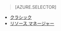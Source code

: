 > [AZURE.SELECTOR]
- [クラシック](../articles/virtual-machines/virtual-machines-windows-classic-troubleshoot-deployment-new-vm.md)
- [リソース マネージャー](../articles/virtual-machines/virtual-machines-windows-troubleshoot-deployment-new-vm.md)
